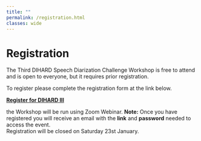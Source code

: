 ```yaml
---
title: ""
permalink: /registration.html
classes: wide
---
```



# Registration
The Third DIHARD Speech Diarization Challenge Workshop is free to attend and is open to everyone, but it requires prior registration.  

To register please complete the registration form at the link below.  

**[Register for DIHARD III](https://us02web.zoom.us/webinar/register/WN_0Hy_R_BjToCNUystv22C2Q)**

the Workshop will be run using Zoom Webinar. 
**Note:** Once you have registered you will receive an email with the **link** and **password** needed to access the event.  
Registration will be closed on Saturday 23st January.  

